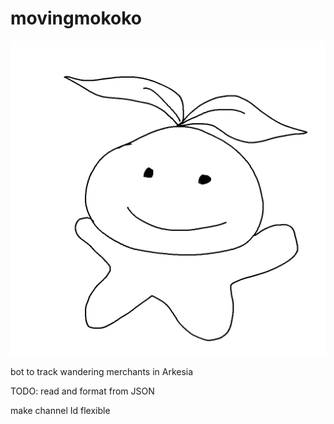 # movingmokoko

![superCuteMokoko](https://github.com/orangegarage/movingmokoko/blob/main/mokoko.png?raw=true)

bot to track wandering merchants in Arkesia

TODO: read and format from JSON

make channel Id flexible

